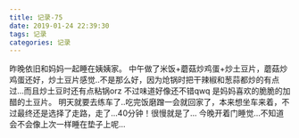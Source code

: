 ```yaml
---
title: 记录-75
date: 2019-01-24 22:39:30
tags: 记录
categories: 记录
---
```

昨晚依旧和妈妈一起睡在姨姨家。
中午做了米饭+蘑菇炒鸡蛋+炒土豆片，蘑菇炒鸡蛋还好，炒土豆片感觉..不是那么好，因为炝锅时把干辣椒和葱蒜都炒的有点过...而且炒土豆时还有点粘锅orz 不过味道好像还不错qwq 是妈妈喜欢的脆脆的加醋的土豆片。
明天就要去练车了..吃完饭磨蹭一会就回家了，本来想坐车来着，不过最终还是选择了走路，走了...40分钟！很慢就是了...
今晚开着门睡觉...不知道会不会像上次一样睡在垫子上呢...